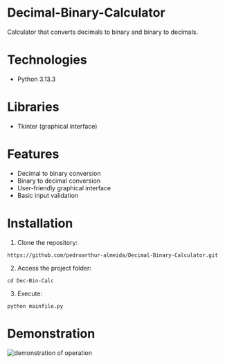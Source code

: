 # Decimal-Binary-Calculator
Calculator that converts decimals to binary and binary to decimals.

# Technologies 
- Python 3.13.3

# Libraries
- Tkinter (graphical interface)

# Features
- Decimal to binary conversion
- Binary to decimal conversion
- User-friendly graphical interface
- Basic input validation

# Installation
1. Clone the repository:
```
https://github.com/pedroarthur-almeida/Decimal-Binary-Calculator.git
```
2. Access the project folder:
```
cd Dec-Bin-Calc
```
3. Execute:
```
python mainfile.py
```
# Demonstration
![demonstration of operation](Dec-Bin-Calc/assets/Calc.gif)
